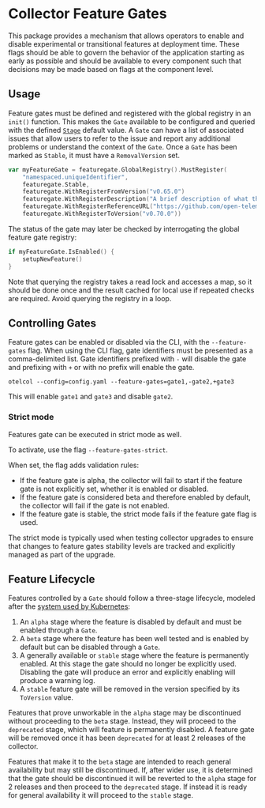 # Collector Feature Gates

This package provides a mechanism that allows operators to enable and disable
experimental or transitional features at deployment time. These flags should
be able to govern the behavior of the application starting as early as possible
and should be available to every component such that decisions may be made
based on flags at the component level.

## Usage

Feature gates must be defined and registered with the global registry in
an `init()` function.  This makes the `Gate` available to be configured and 
queried with the defined [`Stage`](#feature-lifecycle) default value.
A `Gate` can have a list of associated issues that allow users to refer to
the issue and report any additional problems or understand the context of the `Gate`.
Once a `Gate` has been marked as `Stable`, it must have a `RemovalVersion` set.

```go
var myFeatureGate = featuregate.GlobalRegistry().MustRegister(
	"namespaced.uniqueIdentifier",
	featuregate.Stable,
    featuregate.WithRegisterFromVersion("v0.65.0")
	featuregate.WithRegisterDescription("A brief description of what the gate controls"),
	featuregate.WithRegisterReferenceURL("https://github.com/open-telemetry/opentelemetry-collector/issues/6167"),
	featuregate.WithRegisterToVersion("v0.70.0"))
```

The status of the gate may later be checked by interrogating the global 
feature gate registry:

```go
if myFeatureGate.IsEnabled() {
	setupNewFeature()
}
```

Note that querying the registry takes a read lock and accesses a map, so it 
should be done once and the result cached for local use if repeated checks 
are required.  Avoid querying the registry in a loop.

## Controlling Gates

Feature gates can be enabled or disabled via the CLI, with the 
`--feature-gates` flag. When using the CLI flag, gate 
identifiers must be presented as a comma-delimited list. Gate identifiers
prefixed with `-` will disable the gate and prefixing with `+` or with no
prefix will enable the gate.

```shell
otelcol --config=config.yaml --feature-gates=gate1,-gate2,+gate3
```

This will enable `gate1` and `gate3` and disable `gate2`.

### Strict mode

Features gate can be executed in strict mode as well.

To activate, use the flag `--feature-gates-strict`.

When set, the flag adds validation rules:

* If the feature gate is alpha, the collector will fail to start if the feature gate is not explicitly set, 
whether it is enabled or disabled.
* If the feature gate is considered beta and therefore enabled by default, the collector will fail if the gate is not enabled.
* If the feature gate is stable, the strict mode fails if the feature gate flag is used.

The strict mode is typically used when testing collector upgrades to ensure that changes to feature gates stability levels
are tracked and explicitly managed as part of the upgrade.

## Feature Lifecycle

Features controlled by a `Gate` should follow a three-stage lifecycle, 
modeled after the [system used by Kubernetes](https://kubernetes.io/docs/reference/command-line-tools-reference/feature-gates/#feature-stages):

1. An `alpha` stage where the feature is disabled by default and must be enabled 
   through a `Gate`.
2. A `beta` stage where the feature has been well tested and is enabled by 
   default but can be disabled through a `Gate`.
3. A generally available or `stable` stage where the feature is permanently enabled. At this stage
   the gate should no longer be explicitly used. Disabling the gate will produce an error and
   explicitly enabling will produce a warning log.
4. A `stable` feature gate will be removed in the version specified by its `ToVersion` value.

Features that prove unworkable in the `alpha` stage may be discontinued 
without proceeding to the `beta` stage. Instead, they will proceed to the
`deprecated` stage, which will feature is permanently disabled. A feature gate will
be removed once it has been `deprecated` for at least 2 releases of the collector.

Features that make it to the `beta` stage are intended to reach general availability but may still be discontinued.
If, after wider use, it is determined that the gate should be discontinued it will be reverted to the `alpha` stage
for 2 releases and then proceed to the `deprecated` stage. If instead it is ready for general availability it will
proceed to the `stable` stage.
